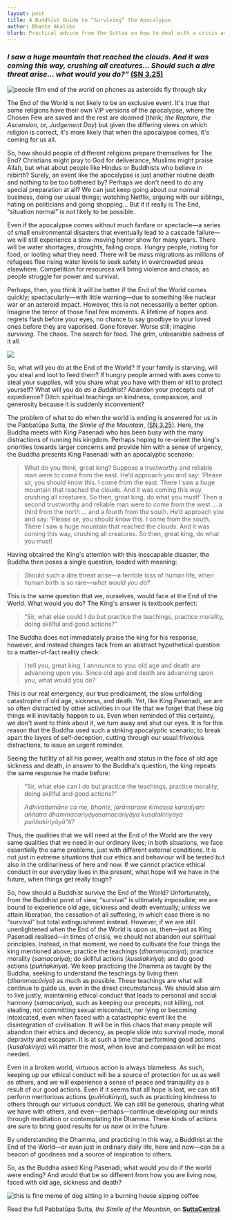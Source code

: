 ```yaml
---
layout: post
title: A Buddhist Guide to “Surviving” the Apocalypse
author: Bhante Akaliko
blurb: Practical advice from the Suttas on how to deal with a crisis as vast as the global climate elergency.
---
```


### _I saw a huge mountain that reached the clouds. And it was coming this way, crushing all creatures... Should such a dire threat arise... what would you do?”_   [(SN 3.25)](https://suttacentral.net/sn3.25)

![people film end of the world on phones as asteroids fly through sky](https://raw.githubusercontent.com/lokanta/lokanta.github.io/master/end%20of%20the%20world%20meme%20(1).jpg) 

The End of the World is not likely to be an exclusive event. It's true that some religions have their own VIP versions of the apocalypse, where the Chosen Few are saved and the rest are doomed (think; *the Rapture, the Ascension,* or, *Judgement Day*) but given the differing views on which religion is correct, it's more likely that when the apocalypse comes, it's coming for us all.
 
So, how should people of different religions prepare themselves for The End? Christians might pray to God for deliverance, Muslims might praise Allah, but what about people like Hindus or Buddhists who believe in rebirth? Surely, an event like the apocalypse is just another routine death and nothing to be too bothered by? Perhaps we don't need to do any special preparation at all? We can just keep going about our normal business, doing our usual things; watching Netflix, arguing with our siblings, hating on politicians and going shopping… But if it really is The End, “situation normal” is not likely to be possible.
 
Even if the apocalypse comes without much fanfare or spectacle—a series of small environmental disasters that eventually lead to a cascade failure—we will still experience a slow-moving horror show for many years. There will be water shortages, droughts, failing crops. Hungry people, rioting for food, or looting what they need. There will be mass migrations as millions of refugees flee rising water levels to seek safety in overcrowded areas elsewhere. Competition for resources will bring violence and chaos, as people struggle for power and survival.
 
Perhaps, then, you think it will be better if the End of the World comes quickly; spectacularly—with little warning—due to something like nuclear war or an asteroid impact. However, this is not necessarily a better option. Imagine the terror of those final few moments. A lifetime of hopes and regrets flash before your eyes, no chance to say goodbye to your loved ones before they are vaporised. Gone forever. Worse still; imagine *surviving*. The chaos. The search for food. The grim, unbearable sadness of it all.
 
<img src="https://raw.githubusercontent.com/lokanta/lokanta.github.io/master/Nuclear%20explosion.jpeg" class="half-right">
 
So, what will you do at the End of the World? If your family is starving, will you steal and loot to feed them? If hungry people armed with axes come to steal your supplies, will you share what you have with them or kill to protect yourself? What will you do *as a Buddhist?* Abandon your precepts out of expedience? Ditch spiritual teachings on kindness, compassion, and generosity because it is suddenly inconvenient?
 
The problem of what to do when the world is ending is answered for us in the Pabbatūpa Sutta, *the Simile of the Mountain*, [(SN 3.25)](https://suttacentral.net/sn3.25). Here, the Buddha meets with King Pasenadi who has been busy with the many distractions of running his kingdom. Perhaps hoping to re-orient the king's priorities towards larger concerns and provide him with a sense of urgency, the Buddha presents King Pasenadi with an apocalyptic scenario:
 
>What do you think, great king? Suppose a trustworthy and reliable man were to come from the east. He’d approach you and say: ‘Please sir, you should know this. I come from the east. There I saw a huge mountain that reached the clouds. And it was coming this way, crushing all creatures. So then, great king, do what you must!’ Then a second trustworthy and reliable man were to come from the west … a third from the north … and a fourth from the south. He’d approach you and say: ‘Please sir, you should know this. I come from the south. There I saw a huge mountain that reached the clouds. And it was coming this way, crushing all creatures. So then, great king, do what you must!
 
Having obtained the King's attention with this inescapable disaster, the Buddha then poses a single question, loaded with meaning:
 
>Should such a dire threat arise—a terrible loss of human life, when human birth is so rare—*what would you do?*
 
This is the same question that we, ourselves, would face at the End of the World. What would you do? The King's answer is textbook perfect:
 
>“Sir, what else could I do but practice the teachings, practice morality, doing skillful and good actions?”
 
The Buddha does not immediately praise the king for his response, however, and instead changes tack from an abstract hypothetical question to a matter-of-fact reality check:
 
>I tell you, great king, I announce to you: old age and death are advancing upon you. Since old age and death are advancing upon you, what would you do?
 
This is our real emergency, our true predicament, the slow unfolding catastrophe of old age, sickness, and death. Yet, like King Pasenadi, we are so often distracted by other activities in our life that we forget that these big things will inevitably happen to us. Even when reminded of this certainty, we don't want to think about it, we turn away and shut our eyes. It is for this reason that the Buddha used such a striking apocalyptic scenario; to break apart the layers of self-deception, cutting through our usual frivolous distractions, to issue an urgent reminder.
 
Seeing the futility of all his power, wealth and status in the face of old age sickness and death, in answer to the Buddha's question, the king repeats the same response he made before:

>“Sir, what else can I do but practice the teachings, practice morality, doing skillful and good actions?” 
>
>*Adhivattamāne ca me, bhante, jarāmaraṇe kimassa karaṇīyaṃ aññatra dhammacariyāyasamacariyāya kusalakiriyāya puññakiriyāyā”ti?*
 
Thus, the qualities that we will need at the End of the World are the very same qualities that we need in our ordinary lives; in both situations, we face essentially the same problems, just with different external conditions. It is not just in extreme situations that our ethics and behaviour will be tested but also in the ordinariness of here and now. If we cannot practice ethical conduct in our everyday lives in the present, what hope will we have in the future, when things get really tough?
 
So, how should a Buddhist survive the End of the World? Unfortunately, from the Buddhist point of view, “survival” is ultimately impossible; we are bound to experience old age, sickness and death eventually; *unless* we attain liberation, the cessation of all suffering, in which case there is no “survival” but total extinguishment instead. However, if we are still unenlightened when the End of the World is upon us, then—just as King Pasenadi realised—in times of crisis, we should not abandon our spiritual principles. Instead, in that moment, we need to cultivate the four things the king mentioned above; practice the teachings (*dhammacariya*); practice morality (*samacariya*); do skillful actions (*kusalakiriya*); and do good actions (*puññakiriya*). We keep practicing the Dhamma as taught by the Buddha, seeking to understand the teachings by living them (*dhammacāriya*) as much as possible. These teachings are what will continue to guide us, even in the direst circumstances. We should also aim to live justly, maintaining ethical conduct that leads to personal and social harmony (*samacariya*), such as keeping our precepts; not killing, not stealing, not committing sexual misconduct, nor lying or becoming intoxicated, even when faced with a catastrophic event like the disintegration of civilisation. It will be in this chaos that many people will abandon their ethics and decency, as people slide into survival mode, moral depravity and escapism. It is at such a time that performing good actions (*kusalakiriya*) will matter the most, when love and compassion will be most needed.
 
Even in a broken world, virtuous action is always blameless. As such, keeping up our ethical conduct will be a source of protection for us as well as others, and we will experience a sense of peace and tranquility as a result of our good actions. Even if it seems that all hope is lost, we can still perform meritorious actions (*puññakiriya*), such as practicing kindness to others through our virtuous conduct. We can still be generous, sharing what we have with others, and even—perhaps—continue developing our minds through meditation or contemplating the Dhamma. These kinds of actions are sure to bring good results for us now or in the future.
 
By understanding the Dhamma, and practicing in this way, a Buddhist at the End of the World—or even just in ordinary daily life, here and now—can be a beacon of goodness and a source of inspiration to others.
 
So, as the Buddha asked King Pasenadi; what would *you* do if the world were ending? And would that be so different from how you are living now, faced with old age, sickness and death?

![this is fine meme of dog sitting in a burning house sipping coffee](https://raw.githubusercontent.com/lokanta/lokanta.github.io/master/this%20is%20fine.jpg)


Read the full Pabbatūpa Sutta, *the Simile of the Mountain*, on [**SuttaCentral**](https://suttacentral.net/sn3.25).
